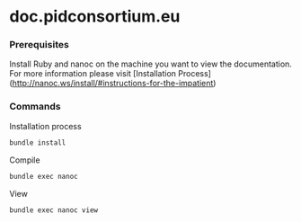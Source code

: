 doc.pidconsortium.eu
====================

### Prerequisites
Install Ruby and nanoc on the machine you want to view the documentation. For more information please visit [Installation Process] (http://nanoc.ws/install/#instructions-for-the-impatient)

### Commands

Installation process

```bash
bundle install 
```

Compile 
```bash
bundle exec nanoc
```

View 
```bash
bundle exec nanoc view
```

